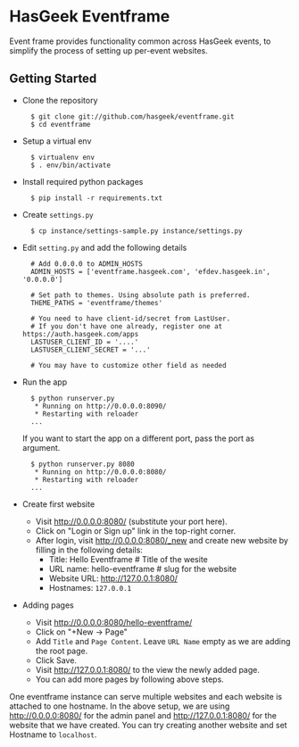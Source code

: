 HasGeek Eventframe
==================

Event frame provides functionality common across HasGeek events, to simplify
the process of setting up per-event websites.

Getting Started
---------------

* Clone the repository

        $ git clone git://github.com/hasgeek/eventframe.git
        $ cd eventframe

* Setup a virtual env

        $ virtualenv env
        $ . env/bin/activate

* Install required python packages

        $ pip install -r requirements.txt

* Create `settings.py`

        $ cp instance/settings-sample.py instance/settings.py

* Edit `setting.py` and add the following details
    
        # Add 0.0.0.0 to ADMIN_HOSTS
        ADMIN_HOSTS = ['eventframe.hasgeek.com', 'efdev.hasgeek.in', '0.0.0.0']

        # Set path to themes. Using absolute path is preferred.
        THEME_PATHS = 'eventframe/themes'

        # You need to have client-id/secret from LastUser.
        # If you don't have one already, register one at https://auth.hasgeek.com/apps
        LASTUSER_CLIENT_ID = '....'
        LASTUSER_CLIENT_SECRET = '...'

        # You may have to customize other field as needed

* Run the app

        $ python runserver.py
         * Running on http://0.0.0.0:8090/
         * Restarting with reloader    
        ...

    If you want to start the app on a different port, pass the port as argument.

        $ python runserver.py 8080
         * Running on http://0.0.0.0:8080/
         * Restarting with reloader    
        ...

* Create first website
    * Visit <http://0.0.0.0:8080/> (substitute your port here).
    * Click on "Login or Sign up" link in the top-right corner.
    * After login, visit <http://0.0.0.0:8080/_new> and create new website by filling in the following details:
        * Title: Hello Eventframe       # Title of the wesite
        * URL name: hello-eventframe    # slug for the website
        * Website URL: <http://127.0.0.1:8080/>
        * Hostnames: `127.0.0.1`

* Adding pages
    * Visit http://0.0.0.0:8080/hello-eventframe/
    * Click on "+New -> Page"
    * Add `Title` and `Page Content`. Leave `URL Name` empty as we are adding the root page.
    * Click Save.
    * Visit http://127.0.0.1:8080/ to the view the newly added page.
    * You can add more pages by following above steps.
    
One eventframe instance can serve multiple websites and each website is attached to one hostname. In the above setup, we are using <http://0.0.0.0:8080/> for the admin panel and <http://127.0.0.1:8080/> for the website that we have created. You can try creating another website and set Hostname to `localhost`.


